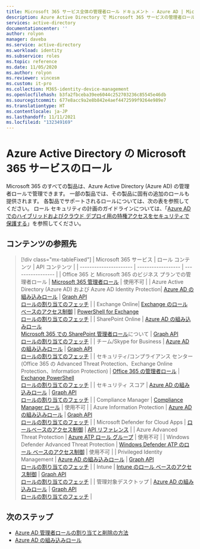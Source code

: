 ```yaml
---
title: Microsoft 365 サービス全体の管理者ロール ドキュメント - Azure AD | Microsoft Docs
description: Azure Active Directory で Microsoft 365 サービスの管理者ロールのコンテンツおよび API リファレンスを検索する
services: active-directory
documentationcenter: ''
author: rolyon
manager: daveba
ms.service: active-directory
ms.workload: identity
ms.subservice: roles
ms.topic: reference
ms.date: 11/05/2020
ms.author: rolyon
ms.reviewer: vincesm
ms.custom: it-pro
ms.collection: M365-identity-device-management
ms.openlocfilehash: b3fa2fbceba39ee6044c252703236c85545e46db
ms.sourcegitcommit: 677e8acc9a2e8b842e4aef4472599f9264e989e7
ms.translationtype: HT
ms.contentlocale: ja-JP
ms.lasthandoff: 11/11/2021
ms.locfileid: "132349169"
---
```

# <a name="roles-for-microsoft-365-services-in-azure-active-directory"></a>Azure Active Directory の Microsoft 365 サービスのロール

Microsoft 365 のすべての製品は、Azure Active Directory (Azure AD) の管理者ロールで管理できます。 一部の製品では、その製品に固有の追加のロールも提供されます。 各製品でサポートされるロールについては、次の表を参照してください。 ロール セキュリティの計画のガイドラインについては、「[Azure AD でのハイブリッドおよびクラウド デプロイ用の特権アクセスをセキュリティで保護する](security-planning.md)」を参照してください。

## <a name="where-to-find-content"></a>コンテンツの参照先

> [!div class="mx-tableFixed"]
> | Microsoft 365 サービス | ロール コンテンツ | API コンテンツ |
> | ---------------------- | ------------------ | ----------------- |
> | Office 365 と Microsoft 365 のビジネス プランでの管理者ロール | [Microsoft 365 管理者ロール](/office365/admin/add-users/about-admin-roles) | 使用不可 |
> | Azure Active Directory (Azure AD) および Azure AD Identity Protection| [Azure AD の組み込みロール](permissions-reference.md) | [Graph API](/graph/api/overview)<br>[ロールの割り当てのフェッチ](/graph/api/directoryrole-list) |
> | Exchange Online| [Exchange のロール ベースのアクセス制御](/exchange/understanding-role-based-access-control-exchange-2013-help) |  [PowerShell for Exchange](/powershell/module/exchange/role-based-access-control/add-managementroleentry)<br>[ロールの割り当てのフェッチ](/powershell/module/exchange/role-based-access-control/get-rolegroup) |
> | SharePoint Online | [Azure AD の組み込みロール](permissions-reference.md)<br>[Microsoft 365 での SharePoint 管理者ロール](/sharepoint/sharepoint-admin-role)について | [Graph API](/graph/api/overview)<br>[ロールの割り当てのフェッチ](/graph/api/directoryrole-list) |
> | チーム/Skype for Business | [Azure AD の組み込みロール](permissions-reference.md) | [Graph API](/graph/api/overview)<br>[ロールの割り当てのフェッチ](/graph/api/directoryrole-list) |
> | セキュリティ/コンプライアンス センター (Office 365 の Advanced Threat Protection、Exchange Online Protection、Information Protection) | [Office 365 の管理者ロール](/office365/SecurityCompliance/permissions-in-the-security-and-compliance-center) | [Exchange PowerShell](/powershell/module/exchange/role-based-access-control/add-managementroleentry)<br>[ロールの割り当てのフェッチ](/powershell/module/exchange/role-based-access-control/get-rolegroup) |
> | セキュリティ スコア | [Azure AD の組み込みロール](permissions-reference.md) | [Graph API](/graph/api/overview)<br>[ロールの割り当てのフェッチ](/graph/api/directoryrole-list) |
> | Compliance Manager | [Compliance Manager ロール](/office365/securitycompliance/meet-data-protection-and-regulatory-reqs-using-microsoft-cloud#permissions-and-role-based-access-control) | 使用不可 |
> | Azure Information Protection | [Azure AD の組み込みロール](permissions-reference.md) | [Graph API](/graph/api/overview)<br>[ロールの割り当てのフェッチ](/graph/api/directoryrole-list) |
> | Microsoft Defender for Cloud Apps | [ロールベースのアクセス制御](/cloud-app-security/manage-admins) | [API リファレンス](/cloud-app-security/api-tokens)  |
> | Azure Advanced Threat Protection | [Azure ATP ロール グループ](/azure-advanced-threat-protection/atp-role-groups) | 使用不可 |
> | Windows Defender Advanced Threat Protection | [Windows Defender ATP のロール ベースのアクセス制御](/windows/security/threat-protection/windows-defender-atp/rbac-windows-defender-advanced-threat-protection) | 使用不可 |
> | Privileged Identity Management | [Azure AD の組み込みロール](permissions-reference.md) | [Graph API](/graph/api/overview)<br>[ロールの割り当てのフェッチ](/graph/api/directoryrole-list) |
> | Intune | [Intune のロール ベースのアクセス制御](/intune/role-based-access-control) | [Graph API](/graph/api/resources/intune-rbac-conceptual?view=graph-rest-beta&preserve-view=true)<br>[ロールの割り当てのフェッチ](/graph/api/intune-rbac-roledefinition-list?view=graph-rest-beta&preserve-view=true) |
> | 管理対象デスクトップ | [Azure AD の組み込みロール](permissions-reference.md) | [Graph API](/graph/api/overview)<br>[ロールの割り当てのフェッチ](/graph/api/directoryrole-list) |

## <a name="next-steps"></a>次のステップ

* [Azure AD 管理者ロールの割り当てと削除の方法](manage-roles-portal.md)
* [Azure AD の組み込みロール](permissions-reference.md)
